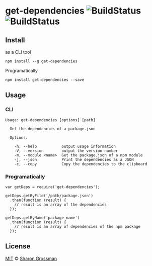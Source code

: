 # get-dependencies ![BuildStatus](https://travis-ci.org/SharonGrossman/get-dependencies.svg?branch=master) ![BuildStatus](https://ci.appveyor.com/api/projects/status/xgt19hyn77a8wcgy?svg=true)

## Install
as a CLI tool
```
npm install --g get-dependencies
```

Programatically
```
npm install get-dependencies --save
```

## Usage
### CLI
``` 
Usage: get-dependencies [options] [path]

  Get the dependencies of a package.json

  Options:

    -h, --help           output usage information
    -V, --version        output the version number
    -m, --module <name>  Get the package.json of a npm module
    -j, --json           Print the dependencies as a JSON
    -c, --copy           Copy the dependencies to the clipboard

```
### Programatically

```
var getDeps = require('get-dependencies');

getDeps.getByFile('/path/package.json')
  .then(function (result) {
    // result is an array of the dependencies
  });
  
getDeps.getByName('package-name')
  .then(function (result) {
    // result is an array of dependencies of the npm package
  });

```


## License

[MIT](LICENSE) © [Sharon Grossman](https://github.com/sharongrossman)
